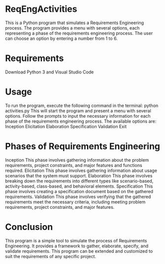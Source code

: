 # ReqEngActivities
This is a Python program that simulates a Requirements Engineering process. The program provides a menu with several options, each representing a phase of the requirements engineering process. The user can choose an option by entering a number from 1 to 6.
# Requirements
Download Python 3 and Visual Studio Code
# Usage
To run the program, execute the following command in the terminal: python activities.py
This will start the program and present a menu with several options. Follow the prompts to input the necessary information for each phase of the requirements engineering process.
The available options are:
Inception
Elicitation
Elaboration
Specification
Validation
Exit
# Phases of Requirements Engineering
Inception
This phase involves gathering information about the problem requirements, project constraints, and major features and functions required.
Elicitation
This phase involves gathering information about usage scenarios that the system must support.
Elaboration
This phase involves breaking down the requirements into different types like scenario-based, activity-based, class-based, and behavioral elements.
Specification
This phase involves creating a specification document based on the gathered requirements.
Validation
This phase involves verifying that the gathered requirements meet the necessary criteria, including meeting problem requirements, project constraints, and major features.
# Conclusion
This program is a simple tool to simulate the process of Requirements Engineering. It provides a framework to gather, elaborate, specify, and validate requirements. This program can be extended and customized to suit the requirements of any specific project.
